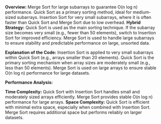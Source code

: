**Overview:**
Merge Sort for large subarrays to guarantee O(n log n) performance.
Quick Sort as a primary sorting method, ideal for medium-sized subarrays.
Insertion Sort for very small subarrays, where it is often faster than Quick Sort and Merge 	Sort due to low overhead.
**Hybrid Strategy:**
Quick Sort is used as the main sorting technique.
If the subarray size becomes very small (e.g., fewer than 50 elements), switch to Insertion Sort for improved efficiency.
Merge Sort is used to handle large subarrays to ensure stability and predictable performance on large, unsorted data.

**Explanation of the Code:**
Insertion Sort is applied to very small subarrays within Quick Sort (e.g., arrays smaller than 20 elements).
Quick Sort is the primary sorting mechanism when array sizes are moderately small (e.g., less than 50 elements).
Merge Sort is used on large arrays to ensure stable O(n log n) performance for large datasets.

  **Performance Analysis:**

**Time Complexity:**
Quick Sort with Insertion Sort handles small and moderately sized arrays efficiently.
Merge Sort provides stable O(n log n) performance for large arrays.
**Space Complexity:**
Quick Sort is efficient with minimal extra space, especially when combined with Insertion Sort.
Merge Sort requires additional space but performs reliably on larger datasets.
